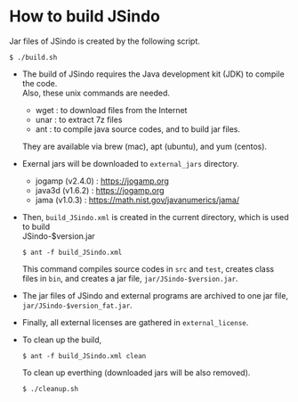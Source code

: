 # How to build JSindo

Jar files of JSindo is created by the following script.  

    $ ./build.sh

- The build of JSindo requires the Java development kit (JDK) to compile the code.  
  Also, these unix commands are needed.
    - wget : to download files from the Internet
    - unar : to extract 7z files
    - ant  : to compile java source codes, and to build jar files.

  They are available via brew (mac), apt (ubuntu), and yum (centos). 

- Exernal jars will be downloaded to `external_jars` directory.
    - jogamp (v2.4.0) : https://jogamp.org
    - java3d (v1.6.2) : https://jogamp.org
    - jama   (v1.0.3) : https://math.nist.gov/javanumerics/jama/

- Then, `build_JSindo.xml` is created in the current directory, which is used to build  
  JSindo-$version.jar

      $ ant -f build_JSindo.xml

  This command compiles source codes in `src` and `test`, creates class files in `bin`, and creates a jar file, `jar/JSindo-$version.jar`.

- The jar files of JSindo and external programs are archived to one jar file, `jar/JSindo-$version_fat.jar`.

- Finally, all external licenses are gathered in `external_license`.

- To clean up the build,

      $ ant -f build_JSindo.xml clean

  To clean up everthing (downloaded jars will be also removed).

      $ ./cleanup.sh


